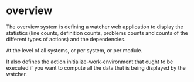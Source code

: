 overview
========

The overview system is defining a watcher web application to display the statistics (line counts, definition counts, problems counts and counts of the different types of actions) and the dependencies.

At the level of all systems, or per system, or per module.

It also defines the action initialize-work-environment that ought to be executed if you want to compute all the data that is being displayed by the watcher.